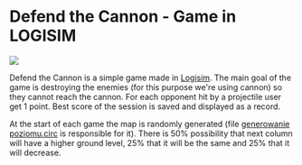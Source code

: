 # Defend the Cannon - Game in LOGISIM

<p allign="center">
  <img src="https://user-images.githubusercontent.com/46852756/222492428-e0443d7c-fa29-4721-92e5-f8db1f3ecfa6.gif">
</p>

Defend the Cannon is a simple game made in [Logisim](http://www.cburch.com/logisim/). The main goal of the game is destroying the enemies (for this purpose we're using cannon) so they cannot reach the cannon. For each opponent hit by a projectile user get 1 point. Best score of the session is saved and displayed as a record.

At the start of each game the map is randomly generated (file [generowanie poziomu.circ](https://github.com/dariak153/Defend-the-Cannon-Game-LOGISIM/blob/main/generowanie_poziomu.circ) is responsible for it). There is 50% possibility that next column will have a higher ground level, 25% that it will be the same and 25% that it will decrease.
